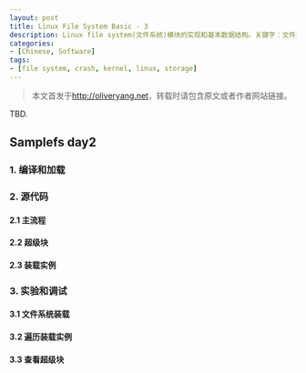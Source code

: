 ```yaml
---
layout: post
title: Linux File System Basic - 3
description: Linux file system(文件系统)模块的实现和基本数据结构。关键字：文件系统，内核，samplefs，VFS，存储。
categories:
- [Chinese, Software]
tags:
- [file system, crash, kernel, linux, storage]
---
```


>本文首发于<http://oliveryang.net>，转载时请包含原文或者作者网站链接。

TBD.

## Samplefs day2

### 1. 编译和加载

### 2. 源代码

#### 2.1 主流程

#### 2.2 超级块

#### 2.3 装载实例

### 3. 实验和调试

#### 3.1 文件系统装载

#### 3.2 遍历装载实例

#### 3.3 查看超级块
